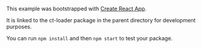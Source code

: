 This example was bootstrapped with [Create React App](https://github.com/facebook/create-react-app).

It is linked to the ct-loader package in the parent directory for development purposes.

You can run `npm install` and then `npm start` to test your package.
